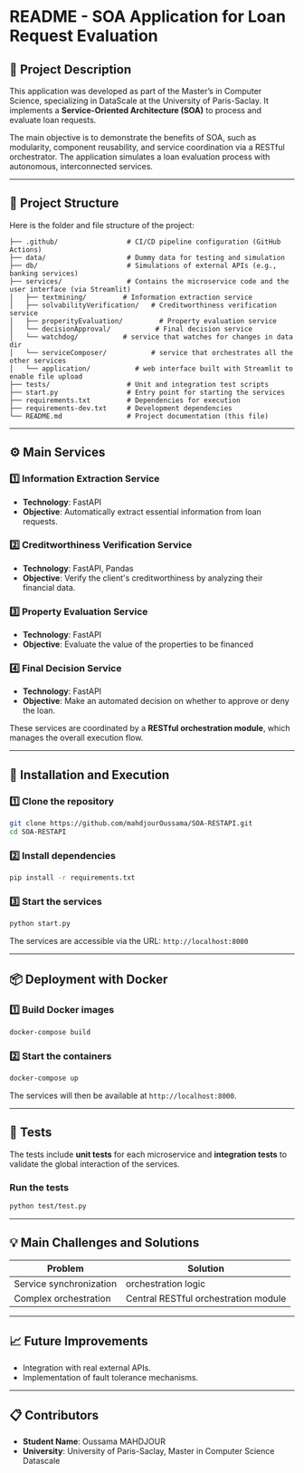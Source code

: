 # README - SOA Application for Loan Request Evaluation

## 📘 **Project Description**

This application was developed as part of the Master’s in Computer Science, specializing in DataScale at the University of Paris-Saclay. It implements a **Service-Oriented Architecture (SOA)** to process and evaluate loan requests.

The main objective is to demonstrate the benefits of SOA, such as modularity, component reusability, and service coordination via a RESTful orchestrator. The application simulates a loan evaluation process with autonomous, interconnected services.

---

## 📐 **Project Structure**

Here is the folder and file structure of the project:

```plaintext
├── .github/                 # CI/CD pipeline configuration (GitHub Actions)
├── data/                    # Dummy data for testing and simulation
├── db/                      # Simulations of external APIs (e.g., banking services)
├── services/                # Contains the microservice code and the user interface (via Streamlit)
│   ├── textmining/         # Information extraction service
│   ├── solvabilityVerification/   # Creditworthiness verification service
│   ├── properityEvaluation/         # Property evaluation service
│   └── decisionApproval/           # Final decision service
│   └── watchdog/           # service that watches for changes in data dir
│   └── serviceComposer/           # service that orchestrates all the other services
│   └── application/           # web interface built with Streamlit to enable file upload
├── tests/                   # Unit and integration test scripts
├── start.py                 # Entry point for starting the services
├── requirements.txt         # Dependencies for execution
├── requirements-dev.txt     # Development dependencies
└── README.md                # Project documentation (this file)
```

---

## ⚙️ **Main Services**

### 1️⃣ **Information Extraction Service**

- **Technology**: FastAPI
- **Objective**: Automatically extract essential information from loan requests.

### 2️⃣ **Creditworthiness Verification Service**

- **Technology**: FastAPI, Pandas
- **Objective**: Verify the client's creditworthiness by analyzing their financial data.

### 3️⃣ **Property Evaluation Service**

- **Technology**: FastAPI
- **Objective**: Evaluate the value of the properties to be financed

### 4️⃣ **Final Decision Service**

- **Technology**: FastAPI
- **Objective**: Make an automated decision on whether to approve or deny the loan.

These services are coordinated by a **RESTful orchestration module**, which manages the overall execution flow.

---

## 🚀 **Installation and Execution**

### **1️⃣ Clone the repository**

```bash
git clone https://github.com/mahdjourOussama/SOA-RESTAPI.git
cd SOA-RESTAPI
```

### **2️⃣ Install dependencies**

```bash
pip install -r requirements.txt
```

### **3️⃣ Start the services**

```bash
python start.py
```

The services are accessible via the URL: `http://localhost:8000`

---

## 📦 **Deployment with Docker**

### **1️⃣ Build Docker images**

```bash
docker-compose build
```

### **2️⃣ Start the containers**

```bash
docker-compose up
```

The services will then be available at `http://localhost:8000`.

---

## 🧪 **Tests**

The tests include **unit tests** for each microservice and **integration tests** to validate the global interaction of the services.

### **Run the tests**

```bash
python test/test.py
```

---

## 💡 **Main Challenges and Solutions**

| **Problem**             | **Solution**                         |
| ----------------------- | ------------------------------------ |
| Service synchronization | orchestration logic                  |
| Complex orchestration   | Central RESTful orchestration module |

---

## 📈 **Future Improvements**

- Integration with real external APIs.
- Implementation of fault tolerance mechanisms.

---

## 📋 **Contributors**

- **Student Name**: Oussama MAHDJOUR
- **University**: University of Paris-Saclay, Master in Computer Science Datascale
